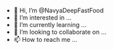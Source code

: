 - 👋 Hi, I’m @NavyaDeepFastFood
- 👀 I’m interested in ...
- 🌱 I’m currently learning ...
- 💞️ I’m looking to collaborate on ...
- 📫 How to reach me ...

<!---
NavyaDeepFastFood/NavyaDeepFastFood is a ✨ special ✨ repository because its `README.md` (this file) appears on your GitHub profile.
You can click the Preview link to take a look at your changes.
--->
